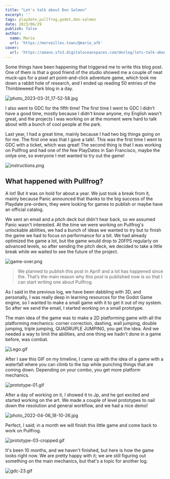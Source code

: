 ```yaml
---
title: "Let's talk about Don Salmon"
excerpt: ''
tags: playdate,pullfrog,godot,don-salmon
date: 2023/06/29
publish: false
author:
  name: Mario
  url: 'https://merveilles.town/@mario_afk'
cover:
  url: 'https://amano.sfo3.digitaloceanspaces.com/devlog/lets-talk-about-don-salmon/08-preview.gif'
---
```


Some things have been happening that triggered me to write this blog post. One of them is that a good friend of the studio showed me a couple of neat muck-ups for a pixel art point-and-click adventure game, which took me down a rabbit hole of research, and I ended up reading 50 entries of the Thimbleweed Park blog in a day.

![photo_2023-03-31_17-52-58.jpg](https://amano.sfo3.digitaloceanspaces.com/devlog/lets-talk-about-don-salmon/01-pepe.jpg)

I also went to GDC for the fifth time! The first time I went to GDC I didn't have a good time, mostly because I didn't know anyone, my English wasn't great, and the projects I was working on at the moment were hard to talk about with a bunch of cool people at the park.

Last year, I had a great time, mainly because I had two big things going on for me. The first one was that I gave a talk!. This was the first time I went to GDC with a ticket, which was great! The second thing is that I was working on Pullfrog and had one of the few PlayDates in San Francisco, maybe the onlye one, so everyone I met wanted to try out the game!

![instructions.png](https://amano.sfo3.digitaloceanspaces.com/devlog/lets-talk-about-don-salmon/02-tutorial.png)

## What happened with Pullfrog?

A lot! But it was on hold for about a year. We just took a break from it, mainly because Panic announced that thanks to the big success of the Playdate pre-orders, they were looking for games to publish or maybe have an official catalog.

We sent an email and a pitch deck but didn't hear back, so we assumed Panic wasn't interested. At the time we were working on Pullfrog's unlockable abilities, we had a bunch of ideas we wanted to try but to finish the game we had to focus on performance for a bit. We had already optimized the game a lot, but the game would drop to 20FPS regularly on advanced levels, so after sending the pitch deck, we decided to take a little break while we waited to see the future of the project.

![game-over.png](https://amano.sfo3.digitaloceanspaces.com/devlog/lets-talk-about-don-salmon/03-ded.png)

> We planned to publish this post in April! and a lot has happened since the. That’s the main reason why this post is published now is so that I can start writing one about Pullfrog.

As I said in the previous log, we have been dabbling with 3D, and personally, I was really deep in learning resources for the Godot Game engine, so I wanted to make a small game with it to get it out of my system. So after we send the email, I started working on a small prototype.

The main idea of the game was to make a 2D platforming game with all the platforming mechanics: corner correction, dashing, wall jumping, double jumping, triple jumping, QUADRUPLE JUMPING, you get the idea. And we needed a way to limit the abilities, and one thing we hadn't done in a game before, was combat.

![Lego.gif](https://amano.sfo3.digitaloceanspaces.com/devlog/lets-talk-about-don-salmon/04-lego.gif)

After I saw this GIF on my timeline, I came up with the idea of a game with a waterfall where you can climb to the top while punching things that are coming down. Depending on your combo, you get more platform mechanics.

![prototype-01.gif](https://amano.sfo3.digitaloceanspaces.com/devlog/lets-talk-about-don-salmon/05-prototype.gif)

After a day of working on it, I showed it to Jp, and he got excited and started working on the art. We made a couple of level prototypes to nail down the resolution and general workflow, and we had a nice demo!

![photo_2022-04-06_18-10-26.jpg](https://amano.sfo3.digitaloceanspaces.com/devlog/lets-talk-about-don-salmon/06-concept.png)

Perfect, I said; in a month we will finish this little game and come back to work on Pullfrog.

![prototype-03-cropped.gif](https://amano.sfo3.digitaloceanspaces.com/devlog/lets-talk-about-don-salmon/07-combat.gif)

It's been 10 months, and we haven't finished, but here is how the game looks right now. We are pretty happy with it; we are still figuring out something on the main mechanics, but that's a topic for another log.

![gdc-23.gif](https://amano.sfo3.digitaloceanspaces.com/devlog/lets-talk-about-don-salmon/08-preview.gif)
